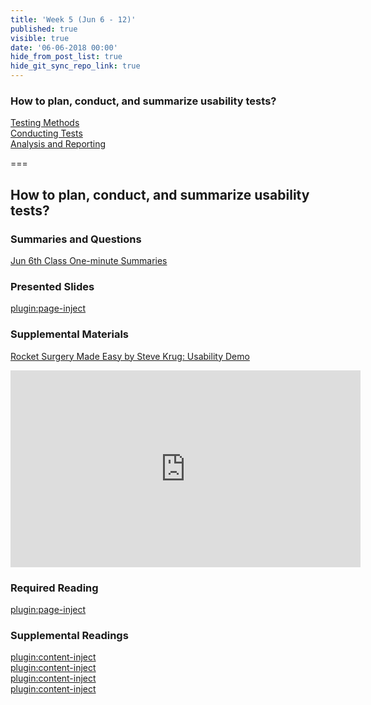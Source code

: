 ```yaml
---
title: 'Week 5 (Jun 6 - 12)'
published: true
visible: true
date: '06-06-2018 00:00'
hide_from_post_list: true
hide_git_sync_repo_link: true
---
```


### How to plan, conduct, and summarize usability tests?  
[Testing Methods](https://paulhibbitts.net/cmpt-363-182/pdfs/cmpt-363-182-usability-testing.pdf#page=5)  
[Conducting Tests](https://paulhibbitts.net/cmpt-363-182/pdfs/cmpt-363-182-usability-testing.pdf#page=31)  
[Analysis and Reporting](https://paulhibbitts.net/cmpt-363-182/pdfs/cmpt-363-182-usability-testing.pdf#page=101)  

===

## **How to plan, conduct, and summarize usability tests?**

### Summaries and Questions  
[Jun 6th Class One-minute Summaries](https://sso.canvaslms.com/courses/1413912/assignments/9519522)

### Presented Slides  
[plugin:page-inject](/all-slides/week-05)

### Supplemental Materials  
[Rocket Surgery Made Easy by Steve Krug: Usability Demo](https://www.youtube.com/watch?v=QckIzHC99Xc)  
<div class="embed-responsive embed-responsive-4by3"><iframe width="560" height="315" src="https://www.youtube.com/embed/QckIzHC99Xc" frameborder="0" allowfullscreen></iframe></div>

### Required Reading  
[plugin:page-inject](/all-readings/week-05)

### Supplemental Readings  
[plugin:content-inject](/ux-techniques-guide/how-to-plan-conduct-and-summarize-usability-tests/usability-testing-formal)  
[plugin:content-inject](/ux-techniques-guide/how-to-plan-conduct-and-summarize-usability-tests/usability-test-surveys)  
[plugin:content-inject](/ux-techniques-guide/how-to-plan-conduct-and-summarize-usability-tests/usability-test-tasks)  
[plugin:content-inject](/ux-techniques-guide/how-to-plan-conduct-and-summarize-usability-tests/usability-testing-informal)  
